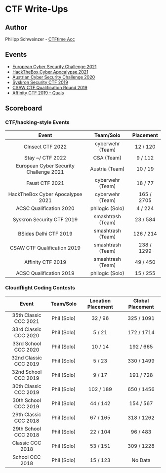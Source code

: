# CTF Write-Ups

## Author
Philipp Schweinzer - [CTFtime Acc](https://ctftime.org/user/64124)

## Events

- [European Cyber Security Challenge 2021](https://ecsc2021.cz/)
- [HackTheBox Cyber Apocalypse 2021](https://github.com/PhilippSchweinzer/CTFs/tree/master/HackTheBox%20Cyber%20Apocalypse%202021)
- [Austrian Cyber Security Challenge 2020](https://github.com/PhilippSchweinzer/CTFs/tree/master/Austrian%20Cyber%20Security%20Challenge%202020)
- [Syskron Security CTF 2019](https://github.com/PhilippSchweinzer/CTFs/tree/master/Syskron%20Security%20CTF%202019)
- [CSAW CTF Qualification Round 2019](https://github.com/PhilippSchweinzer/CTFs/tree/master/CSAW%20CTF%20Qualification%20Round%202019)
- [Affinity CTF 2019 - Quals](https://github.com/PhilippSchweinzer/CTFs/tree/master/Affinity%20CTF%202019%20-%20Quals)




## Scoreboard
### CTF/hacking-style Events
|               Event              |  Team/Solo |  Placement |
|:--------------------------------:|:----------:|:----------:|
|          CInsect CTF 2022        |  cyberwehr (Team) |  12 / 120  |
|          Stay ~/ CTF 2022        |     CSA (Team)    |   9 / 112  |
|          European Cyber Security Challenge 2021          |  Austria (Team) |   10 / 19  |
|          Faust CTF 2021          |  cyberwehr (Team) |   18 / 77  |
| HackTheBox Cyber Apocalypse 2021 |  cyberwehr (Team) | 165 / 2705 |
|      ACSC Qualification 2020     |  philogic (Solo)  |   4 / 224  |
|     Syskron Security CTF 2019    | smashtrash (Team) |  23 / 584  |
|       BSides Delhi CTF 2019      | smashtrash (Team) |  126 / 214 |
|    CSAW CTF Qualification 2019   | smashtrash (Team) | 238 / 1299 |
|        Affinity CTF 2019         | smashtrash (Team) |  49 / 450  |
| ACSC Qualification 2019          | philogic (Solo)   | 15 / 255   |

### Cloudflight Coding Contests

|         Event         |  Team/Solo  | Location Placement | Global Placement |
|:---------------------:|:-----------:|:------------------:|:----------------:|
| 35th Classic CCC 2021 | Phil (Solo) |       32 / 96      |    325 / 1091    |
| 33rd Classic CCC 2020 | Phil (Solo) |       5 / 21       |    172 / 1714    |
|  33rd School CCC 2020 | Phil (Solo) |       10 / 14      |     192 / 665    |
| 32nd Classic CCC 2019 | Phil (Solo) |       5 / 23       |    330 / 1499    |
|  32nd School CCC 2019 | Phil (Solo) |       9 / 17       |     191 / 728    |
| 30th Classic CCC 2019 | Phil (Solo) |      102 / 189     |    650 / 1456    |
|  30th School CCC 2019 | Phil (Solo) |      44 / 142      |     154 / 567    |
| 29th Classic CCC 2018 | Phil (Solo) |      67 / 165      |    318 / 1262    |
|  29th School CCC 2018 | Phil (Solo) |      22 / 104      |     96 / 483     |
|    Classic CCC 2018   | Phil (Solo) |      53 / 151      |    309 / 1228    |
|    School CCC 2018    | Phil (Solo) |      15 / 123      |      No Data     |

